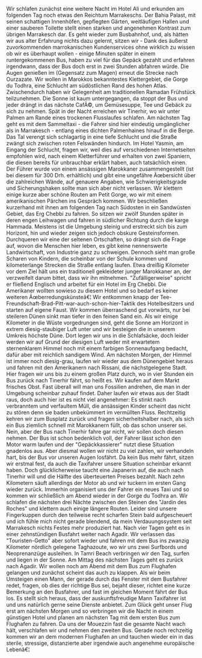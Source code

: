 Wir schlafen zunächst eine weitere Nacht im Hotel Ali und erkunden am folgenden Tag noch etwas den Reichtum Marrakeschs. Der Bahia Palast, mit seinen schattigen Innenhöfen, gepflegten Gärten, weitläufigen Hallen und einer sauberen Toilette stellt einen starken und angenehmen Kontrast zum übrigen Marrakesch dar. Es geht wieder zum Busbahnhof, und, als hätten wir aus alter Erfahrung nichts dazu gelernt, sitzen wir - Dank des äußerst zuvorkommenden marrokanischen Kundenservices ohne wirklich zu wissen ob wir es überhaupt wollen - einige Minuten später in einem runtergekommenen Bus, haben zu viel für das Gepäck gezahlt und erfahren irgendwann, dass der Bus doch erst in zwei Stunden abfahren würde. Die Augen genießen im (Gegensatz zum Magen) erneut die Strecke nach Ourzazate. Wir wollen in Marokkos bekanntestes Klettergebiet, die Gorge du Todhra, eine Schlucht am südöstlichen Rand des hohen Atlas. Zwischendurch haben wir Gelegenheit am traditionellen Ramadan Frühstück teilzunehmen. Die Sonne ist kaum untergegangen, da stoppt der Bus und jeder drängt in das nächste CafÃ©, um Gemüsesuppe, Tee und Gebäck zu sich zu nehmen. Spät in der Nacht erreichen wir Tinerhir, wo wir unter Palmen am Rande eines trockenen Flusslaufes schlafen.
Am nächsten Tag geht es mit dem Sammeltaxi - die Fahrer sind hier eindeutig umgänglicher als in Marrakesch - entlang eines dichten Palmenhaines hinauf in die Berge. Das Tal verengt sich schlagartig in eine tiefe Schlucht und die Straße zwängt sich zwischen roten Felswänden hindurch. Im Hotel Yasmin, am Eingang der Schlucht, fragen wir, weil dies auf verschiedenen Internetseiten empfohlen wird, nach einem Kletterführer und erhalten von zwei Spaniern, die diesen bereits für unbrauchbar erklärt haben, auch tatsächlich einen. Der Führer wurde von einem ansässigen Marokkaner zusammengestellt (ist bei diesem für 300 Drh. erhältlich) und gibt eine ungefähre Ãœbersicht über die zahlreichen Wände, auf genauere Angaben, wie Schwierigkeitsgrade und Sicherungshaken sollte man sich aber nicht verlassen. Wir klettern einige kurze aber schöne Routen am Petit Gorge, wo wir mit einem amerikanischen Pärchen ins Gespräch kommen. Wir beschließen kurzerhand mit ihnen am folgenden Tag nach Südosten in ein Sandwüsten Gebiet, das Erg Chebbi zu fahren.
So sitzen wir zwölf Stunden später in deren engen Leihwagen und fahren in südlicher Richtung durch die karge Hammada. Meistens ist die Umgebung steinig und erstreckt sich bis zum Horizont, hin und wieder zeigen sich jedoch obskure Gesteinsformen. Durchqueren wir eine der seltenen Ortschaften, so drängt sich die Frage auf, wovon die Menschen hier leben, es gibt keine nennenswerte Landwirtschaft, von Industrie ganz zu schweigen. Dennoch sieht man große Scharen von Kindern, die scheinbar von der Schule kommen und kilometerlange Strecken die Straße entlang laufen.
Etwa dreißig Kilometer vor dem Ziel hält uns ein traditionell gekleideter junger Marokkaner an, der verzweifelt darum bittet, dass wir ihn mitnehmen. "Zufälligerweise" spricht er fließend Englisch und arbeitet für ein Hotel im Erg Chebbi. Die Amerikaner wollten sowieso zu diesem Hotel und so bedarf es keiner weiteren Ãœberredungskünsteâ€¦ Wir entkommen knapp der Tee-Freundschaft-Brad-Pitt-war-auch-schon-hier-Taktik des Hotelbesitzers und starten auf eigene Faust. Wir kommen überraschend gut vorwärts, nur bei steileren Dünen sinkt man tiefer in den feinen Sand ein. Als wir einige Kilometer in die Wüste vorgedrungen sind, geht die Sonne am Horizont in extrem diesig-staubiger Luft unter und wir besteigen die in unserem Umkreis höchste Düne. Dort legen wir uns in die Schlafsäcke, doch leider werden wir auf Grund der diesigen Luft weder mit erwartetem sternenklarem Himmel noch mit einem farbigen Sonnenaufgang bedacht, dafür aber mit reichlich sandigem Wind. Am nächsten Morgen, der Himmel ist immer noch diesig-grau, laufen wir wieder aus dem Dünengebiet heraus und fahren mit den Amerikanern nach Rissani, die nächstgelegene Stadt.
Hier fragen wir uns bis zu einem großen Platz durch, wo in vier Stunden ein Bus zurück nach Tinerhir fährt, so heißt es. Wir kaufen auf dem Markt frisches Obst. Fast überall will man uns Fossilien andrehen, die man in der Umgebung scheinbar zuhauf findet. Daher laufen wir etwas aus der Stadt raus, doch auch hier ist es nicht viel angenehmer: Es stinkt nach verbranntem und verfaultem Müll, die ansässigen Kinder scheint das nicht zu stören denn sie baden unbekümmert im vermüllten Fluss. Rechtzeitig kehren wir zum Busplatz zurück und fragen sicherheitshalber nach, als sich ein Bus ziemlich schnell mit Marokkanern füllt, ob das schon unserer sei. Nein, aber der Bus nach Tinerhir fahre gar nicht, wir sollen doch diesen nehmen. Der Bus ist schon bedenklich voll, der Fahrer lässt schon den Motor warm laufen und der "Gepäckkassierer" nutzt diese Situation gnadenlos aus. Aber diesmal wollen wir nicht zu viel zahlen, wir verhandeln hart, bis der Bus vor unseren Augen losfährt. Da kein Bus mehr fährt, sitzen wir erstmal fest, da auch die Taxifahrer unsere Situation scheinbar erkannt haben. Doch glücklicherweise taucht eine Japanerin auf, die auch nach Tinerhir will und die Hälfte des überteuerten Preises bezahlt. Nach zehn Kilometern säuft allerdings der Motor ab und wir tuckern im ersten Gang wieder zurück. Immerhin organisiert uns der Fahrer ein neues Taxi und so kommen wir schließlich am Abend wieder in der Gorge du Todhra an.
Wir schlafen die nächsten drei Nächte zwischen den Steinen des "Jardin des Roches" und klettern auch einige längere Routen. Leider sind unsere Fingerkuppen durch den teilweise recht scharfen Stein bald aufgescheuert und ich fühle mich nicht gerade blendend, da mein Verdauungssystem seit Marrakesch nichts Festes mehr produziert hat.
Nach vier Tagen geht es in einer zehnstündigen Busfahrt weiter nach Agadir. Wir verlassen das "Touristen-Getto" aber sofort wieder und fahren mit dem Bus ins zwanzig Kilometer nördlich gelegene Taghazoute, wo wir uns zwei Surfbords und Neoprenanzüge ausleihen. In Tamri Beach verbringen wir den Tag, surfen und liegen in der Sonne. Am Mittag des nächsten Tages geht es zurück nach Agadir. Wir wollen noch am Abend mit dem Bus zum Flughafen gelangen und zunächst scheint das auch zu klappen. Als wir beim Umsteigen einen Mann, der gerade durch das Fenster mit dem Busfahrer redet, fragen, ob dies der richtige Bus sei, bejaht dieser, richtet eine kurze Bemerkung an den Busfahrer, und fast im gleichen Moment fährt der Bus los. Es stellt sich heraus, dass der auskunftsfreudige Mann Taxifahrer ist und uns natürlich gerne seine Dienste anbietet. Zum Glück geht unser Flug erst am nächsten Morgen und so verbringen wir die Nacht in einem günstigen Hotel und planen am nächsten Tag mit dem ersten Bus zum Flughafen zu fahren. Da uns der Mouezzin fast die gesamte Nacht wach hält, verschlafen wir und nehmen den zweiten Bus. Gerade noch rechzeitig kommen wir an dem modernen Flughafen an und tauchen wieder ein in das sterile, stressige, distanzierte aber irgendwie auch angenehme europäische Lebenâ€¦